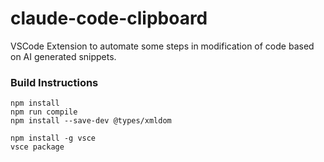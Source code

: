 # claude-code-clipboard
VSCode Extension to automate some steps in modification of code based on AI generated snippets.

### Build Instructions
```
npm install
npm run compile
npm install --save-dev @types/xmldom

npm install -g vsce
vsce package
